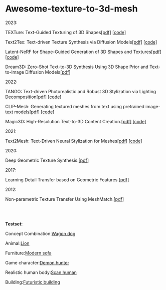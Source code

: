 # Awesome-texture-to-3d-mesh

2023:

TEXTure: Text-Guided Texturing of 3D Shapes[[pdf]](https://arxiv.org/abs/2302.01721)
[[code]](https://github.com/TEXTurePaper/TEXTurePaper)

Text2Tex: Text-driven Texture Synthesis via Diffusion Models[[pdf]](https://arxiv.org/abs/2303.11396)
[[code]](https://github.com/daveredrum/Text2Tex)

Latent-NeRF for Shape-Guided Generation of 3D Shapes and Textures[[pdf]](https://arxiv.org/abs/2211.07600)
[[code]](https://github.com/eladrich/latent-nerf)

Dream3D: Zero-Shot Text-to-3D Synthesis Using 3D Shape Prior and Text-to-Image Diffusion Models[[pdf]](https://arxiv.org/abs/2212.14704)

2022:

TANGO: Text-driven Photorealistic and Robust 3D Stylization via Lighting Decomposition[[pdf]](https://arxiv.org/abs/2210.11277)
[[code]](https://github.com/Gorilla-Lab-SCUT/tango)

CLIP-Mesh: Generating textured meshes from text using pretrained image-text models[[pdf]](https://arxiv.org/abs/2203.13333)
[[code]](https://github.com/NasirKhalid24/CLIP-Mesh)


Magic3D: High-Resolution Text-to-3D Content Creation.[[pdf]](https://arxiv.org/abs/2211.10440)
[[code]](https://github.com/chinhsuanwu/dreamfusionacc)

2021:

Text2Mesh: Text-Driven Neural Stylization for Meshes[[pdf]](https://arxiv.org/abs/2112.03221)
[[code]](https://github.com/threedle/text2mesh)

2020:

Deep Geometric Texture Synthesis.[[pdf]](https://arxiv.org/pdf/2007.00074.pdf)


2017:

Learning Detail Transfer based on Geometric Features.[[pdf]](https://diglib.eg.org/xmlui/bitstream/handle/10.1111/cgf13132/v36i2pp361-373.pdf?sequence=1&isAllowed=y)

2012:

Non-parametric Texture Transfer Using MeshMatch.[[pdf]](https://danbgoldman.com/misc/meshmatch/meshmatch.pdf)


<br><br>

**Testset:**

Concept Combination:[Wagon dog](https://sketchfab.com/3d-models/wagon-dog-0a4a4bbc0d9b4425aa7dee8b0e50fc4a)

Animal:[Lion](https://sketchfab.com/3d-models/lion-f94d39b60c5846148b63b523c8e85ed4)

Furniture:[Modern sofa](https://sketchfab.com/3d-models/modern-sofa-ac92f6e97eaa43c4ad6cb8f7c65ac43f)

Game character:[Demon hunter](https://sketchfab.com/3d-models/demon-hunter-ff6a14371bc347d9a1526f5e64b29327)

Realistic human body:[Scan human](https://sketchfab.com/3d-models/3d-scan-man-1-ad42febfaeb64aa0992e804acc9e7ccd)

Building:[Futuristic building](https://sketchfab.com/3d-models/futuristic-building-e73f9bb9981d469c8a8ccdc1f168faad)



